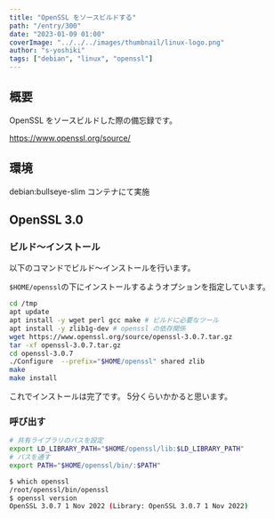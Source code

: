 ```yaml
---
title: "OpenSSL をソースビルドする"
path: "/entry/300"
date: "2023-01-09 01:00"
coverImage: "../../../images/thumbnail/linux-logo.png"
author: "s-yoshiki"
tags: ["debian", "linux", "openssl"]
---
```


## 概要

OpenSSL をソースビルドした際の備忘録です。

https://www.openssl.org/source/

## 環境

debian:bullseye-slim コンテナにて実施

## OpenSSL 3.0

### ビルド〜インストール

以下のコマンドでビルド〜インストールを行います。

`$HOME/openssl`の下にインストールするようオプションを指定しています。

```sh
cd /tmp
apt update
apt install -y wget perl gcc make # ビルドに必要なツール
apt install -y zlib1g-dev # openssl の依存関係
wget https://www.openssl.org/source/openssl-3.0.7.tar.gz
tar -xf openssl-3.0.7.tar.gz
cd openssl-3.0.7
./Configure  --prefix="$HOME/openssl" shared zlib
make
make install
```

これでインストールは完了です。
5分くらいかかると思います。

### 呼び出す

```sh
# 共有ライブラリのパスを設定
export LD_LIBRARY_PATH="$HOME/openssl/lib:$LD_LIBRARY_PATH"
# パスを通す
export PATH="$HOME/openssl/bin/:$PATH"
```

```sh
$ which openssl
/root/openssl/bin/openssl
$ openssl version
OpenSSL 3.0.7 1 Nov 2022 (Library: OpenSSL 3.0.7 1 Nov 2022)
```


